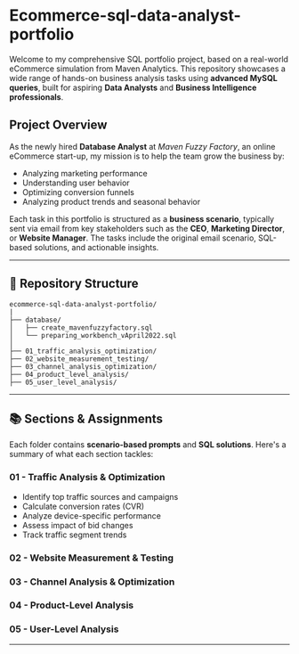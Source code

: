 # Ecommerce-sql-data-analyst-portfolio


Welcome to my comprehensive SQL portfolio project, based on a real-world eCommerce simulation from Maven Analytics. This repository showcases a wide range of hands-on business analysis tasks using **advanced MySQL queries**, built for aspiring **Data Analysts** and **Business Intelligence professionals**.

## Project Overview

As the newly hired **Database Analyst** at *Maven Fuzzy Factory*, an online eCommerce start-up, my mission is to help the team grow the business by:

- Analyzing marketing performance
- Understanding user behavior
- Optimizing conversion funnels
- Analyzing product trends and seasonal behavior

Each task in this portfolio is structured as a **business scenario**, typically sent via email from key stakeholders such as the **CEO**, **Marketing Director**, or **Website Manager**. The tasks include the original email scenario, SQL-based solutions, and actionable insights.

---

## 📂 Repository Structure

```
ecommerce-sql-data-analyst-portfolio/
|
├── database/
│   ├── create_mavenfuzzyfactory.sql
│   └── preparing_workbench_vApril2022.sql
│
├── 01_traffic_analysis_optimization/
├── 02_website_measurement_testing/
├── 03_channel_analysis_optimization/
├── 04_product_level_analysis/
├── 05_user_level_analysis/
```

---

## 📚 Sections & Assignments

Each folder contains **scenario-based prompts** and **SQL solutions**. Here's a summary of what each section tackles:

### 01 - Traffic Analysis & Optimization

- Identify top traffic sources and campaigns
- Calculate conversion rates (CVR)
- Analyze device-specific performance
- Assess impact of bid changes
- Track traffic segment trends

### 02 - Website Measurement & Testing

### 03 - Channel Analysis & Optimization

### 04 - Product-Level Analysis

### 05 - User-Level Analysis

---
